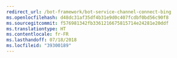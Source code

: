 ```yaml
---
redirect_url: /bot-framework/bot-service-channel-connect-bing
ms.openlocfilehash: d48dc31af35df4b31e9d0c407fcdbf0bd56c90f8
ms.sourcegitcommit: f576981342fb3361216675815714e24281e20ddf
ms.translationtype: HT
ms.contentlocale: fr-FR
ms.lasthandoff: 07/18/2018
ms.locfileid: "39300189"
---
```

